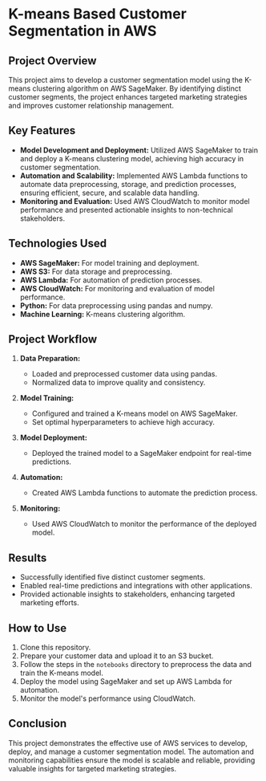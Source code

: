 
# K-means Based Customer Segmentation in AWS

## Project Overview
This project aims to develop a customer segmentation model using the K-means clustering algorithm on AWS SageMaker. By identifying distinct customer segments, the project enhances targeted marketing strategies and improves customer relationship management.

## Key Features
- **Model Development and Deployment:** Utilized AWS SageMaker to train and deploy a K-means clustering model, achieving high accuracy in customer segmentation.
- **Automation and Scalability:** Implemented AWS Lambda functions to automate data preprocessing, storage, and prediction processes, ensuring efficient, secure, and scalable data handling.
- **Monitoring and Evaluation:** Used AWS CloudWatch to monitor model performance and presented actionable insights to non-technical stakeholders.

## Technologies Used
- **AWS SageMaker:** For model training and deployment.
- **AWS S3:** For data storage and preprocessing.
- **AWS Lambda:** For automation of prediction processes.
- **AWS CloudWatch:** For monitoring and evaluation of model performance.
- **Python:** For data preprocessing using pandas and numpy.
- **Machine Learning:** K-means clustering algorithm.

## Project Workflow
1. **Data Preparation:**
   - Loaded and preprocessed customer data using pandas.
   - Normalized data to improve quality and consistency.

2. **Model Training:**
   - Configured and trained a K-means model on AWS SageMaker.
   - Set optimal hyperparameters to achieve high accuracy.

3. **Model Deployment:**
   - Deployed the trained model to a SageMaker endpoint for real-time predictions.

4. **Automation:**
   - Created AWS Lambda functions to automate the prediction process.

5. **Monitoring:**
   - Used AWS CloudWatch to monitor the performance of the deployed model.

## Results
- Successfully identified five distinct customer segments.
- Enabled real-time predictions and integrations with other applications.
- Provided actionable insights to stakeholders, enhancing targeted marketing efforts.

## How to Use
1. Clone this repository.
2. Prepare your customer data and upload it to an S3 bucket.
3. Follow the steps in the `notebooks` directory to preprocess the data and train the K-means model.
4. Deploy the model using SageMaker and set up AWS Lambda for automation.
5. Monitor the model's performance using CloudWatch.

## Conclusion
This project demonstrates the effective use of AWS services to develop, deploy, and manage a customer segmentation model. The automation and monitoring capabilities ensure the model is scalable and reliable, providing valuable insights for targeted marketing strategies.


